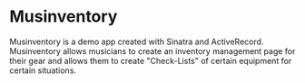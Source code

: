 # Musinventory
Musinventory is a demo app created with Sinatra and ActiveRecord. Musinventory allows musicians to create an inventory management page for their gear and allows them to create "Check-Lists" of certain equipment for certain situations.
